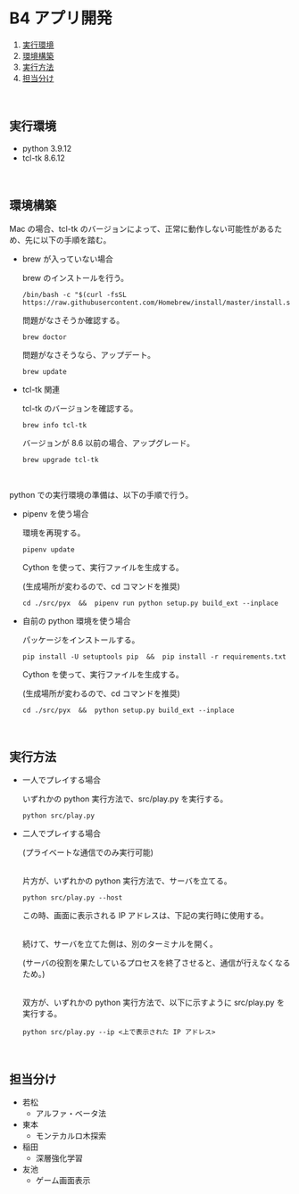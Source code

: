<!-- omit in toc -->
# B4 アプリ開発

1. [実行環境](#実行環境)
2. [環境構築](#環境構築)
3. [実行方法](#実行方法)
4. [担当分け](#担当分け)


<br>


## 実行環境

- python 3.9.12
- tcl-tk 8.6.12


<br>


## 環境構築

Mac の場合、tcl-tk のバージョンによって、正常に動作しない可能性があるため、先に以下の手順を踏む。

- brew が入っていない場合

  brew のインストールを行う。
  ```
  /bin/bash -c "$(curl -fsSL https://raw.githubusercontent.com/Homebrew/install/master/install.sh)"
  ```
  問題がなさそうか確認する。
  ```
  brew doctor
  ```
  問題がなさそうなら、アップデート。
  ```
  brew update
  ```

- tcl-tk 関連

  tcl-tk のバージョンを確認する。
  ```
  brew info tcl-tk
  ```
  バージョンが 8.6 以前の場合、アップグレード。
  ```
  brew upgrade tcl-tk
  ```


<br>


python での実行環境の準備は、以下の手順で行う。

- pipenv を使う場合

  環境を再現する。
  ```
  pipenv update
  ```
  Cython を使って、実行ファイルを生成する。

  (生成場所が変わるので、cd コマンドを推奨)
  ```
  cd ./src/pyx  &&  pipenv run python setup.py build_ext --inplace
  ```

- 自前の python 環境を使う場合

  パッケージをインストールする。
  ```
  pip install -U setuptools pip  &&  pip install -r requirements.txt
  ```
  Cython を使って、実行ファイルを生成する。

  (生成場所が変わるので、cd コマンドを推奨)
  ```
  cd ./src/pyx  &&  python setup.py build_ext --inplace
  ```


<br>


## 実行方法

- 一人でプレイする場合

  いずれかの python 実行方法で、src/play.py を実行する。
  ```
  python src/play.py
  ```

- 二人でプレイする場合

  (プライベートな通信でのみ実行可能)
  <br>
  <br>

  片方が、いずれかの python 実行方法で、サーバを立てる。
  ```
  python src/play.py --host
  ```
  この時、画面に表示される IP アドレスは、下記の実行時に使用する。
  <br>
  <br>

  続けて、サーバを立てた側は、別のターミナルを開く。

  (サーバの役割を果たしているプロセスを終了させると、通信が行えなくなるため。)
  <br>
  <br>

  双方が、いずれかの python 実行方法で、以下に示すように src/play.py を実行する。
  ```
  python src/play.py --ip <上で表示された IP アドレス>
  ```


<br>


## 担当分け

- 若松
  - アルファ・ベータ法
- 東本
  - モンテカルロ木探索
- 稲田
  - 深層強化学習
- 友池
  - ゲーム画面表示
